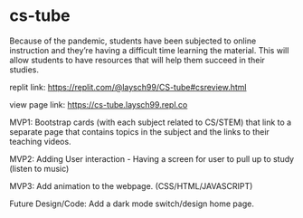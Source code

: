 # cs-tube

Because of the pandemic, students have been subjected to online instruction and they’re having a difficult time learning the material. This will allow students to have resources that will help them succeed in their studies. 

replit link: https://replit.com/@laysch99/CS-tube#csreview.html

view page link: https://cs-tube.laysch99.repl.co

MVP1: Bootstrap cards (with each subject related to CS/STEM) that link to a separate page that contains topics in the subject and the links to their teaching videos.

MVP2: Adding User interaction - Having a screen for user to pull up to study (listen to music)

MVP3: Add animation to the webpage. (CSS/HTML/JAVASCRIPT) 

Future Design/Code: Add a dark mode switch/design home page.
